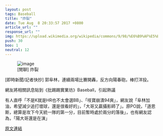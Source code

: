 ```yaml
---
layout: post
tags: Baseball
title: "炸裂"
date: Tue Aug  8 20:33:57 2017 +0800
article_url: ""
response_url: ""
img: https://upload.wikimedia.org/wikipedia/commons/9/98/%E6%B9%AF%E5%BE%B7%E7%AB%A0%E5%BE%8B%E5%B8%AB.jpg
push: 30
boo: 1
neutral: 12
---
```


<figure>
<img src="https://upload.wikimedia.org/wikipedia/commons/9/98/%E6%B9%AF%E5%BE%B7%E7%AB%A0%E5%BE%8B%E5%B8%AB.jpg" alt="image">
<figcaption>
[閒聊] 炸裂
</figcaption>
</figure>



[即時新聞/記者快抄] 郭阜林，連續兩場比賽開轟，反方向陽春砲，棒打洋投。

網友將相關訊息貼到《批踢踢實業坊》Baseball，引起熱議

有人直呼「不是K就是HR也不太會選BB」、「吱寶崩潰94爽」，網友說「阜林加油，希望減少追打壞球，還是很看好的」，「大哥又贏攝影師了」。原PO說，「道恩斯，總算是攻下今天統一隊的第一分，目前暫時處於兩分的落後」，也有網友認為，「陽大哥還是在演」

<a href = "https://www.ptt.cc/bbs/Baseball/M.1502195640.A.375.html">原文連結</a>

